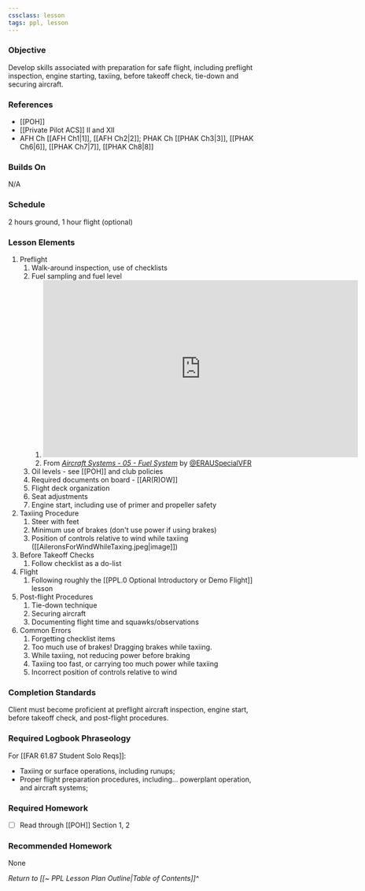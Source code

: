 ```yaml
---
cssclass: lesson
tags: ppl, lesson
---
```

### Objective
Develop skills associated with preparation for safe flight, including preflight inspection, engine starting, taxiing, before takeoff check, tie-down and securing aircraft.

### References
- [[POH]]
- [[Private Pilot ACS]] II and XII
- AFH Ch [[AFH Ch1|1]], [[AFH Ch2|2]]; PHAK Ch [[PHAK Ch3|3]], [[PHAK Ch6|6]], [[PHAK Ch7|7]], [[PHAK Ch8|8]]

### Builds On
N/A

### Schedule
2 hours ground, 1 hour flight (optional)

### Lesson Elements
1. Preflight
	1. Walk-around inspection, use of checklists
	2. Fuel sampling and fuel level
		1. <iframe id="ytplayer" type="text/html" width="640" height="360" src="https://youtube.com/embed/rya4YFDpsPs?start=193"  frameborder="0"></iframe>
		1. From *[Aircraft Systems - 05 - Fuel System](https://www.youtube.com/watch?v=rya4YFDpsPs)* by [@ERAUSpecialVFR](https://www.youtube.com/@ERAUSpecialVFR)
	3. Oil levels - see [[POH]] and club policies
	4. Required documents on board - [[AR(R)OW]]
	5. Flight deck organization
	6. Seat adjustments
	7. Engine start, including use of primer and propeller safety
2. Taxiing Procedure
	1. Steer with feet
	2. Minimum use of brakes (don't use power if using brakes)
	3. Position of controls relative to wind while taxiing ([[AileronsForWindWhileTaxing.jpeg|image]])
3. Before Takeoff Checks
	1. Follow checklist as a do-list
4. Flight
	1. Following roughly the [[PPL.0 Optional Introductory or Demo Flight]] lesson
5. Post-flight Procedures
	1. Tie-down technique
	3. Securing aircraft
	4. Documenting flight time and squawks/observations
6. Common Errors
	1. Forgetting checklist items
	2. Too much use of brakes! Dragging brakes while taxiing.
	3. While taxiing, not reducing power before braking
	4. Taxiing too fast, or carrying too much power while taxiing
	5. Incorrect position of controls relative to wind

### Completion Standards
Client must become proficient at preflight aircraft inspection, engine start, before takeoff check, and post-flight procedures.

### Required Logbook Phraseology
For [[FAR 61.87 Student Solo Reqs]]: 
- Taxiing or surface operations, including runups;
- Proper flight preparation procedures, including... powerplant operation, and aircraft systems;

### Required Homework
- [ ] Read through [[POH]] Section 1, 2

### Recommended Homework
None

*Return to [[~ PPL Lesson Plan Outline|Table of Contents]]^*